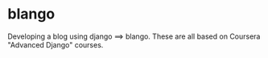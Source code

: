 # blango

Developing a blog using django ==> blango.
These are all based on Coursera "Advanced Django" courses.


